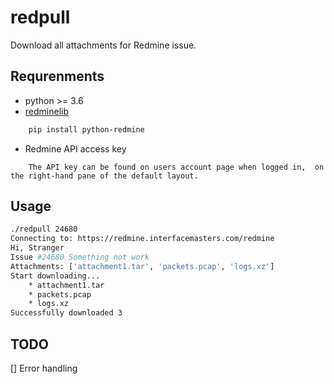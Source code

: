# redpull

Download all attachments for Redmine issue.

## Requrenments

* python >= 3.6
* [redminelib](https://github.com/maxtepkeev/python-redmine)
```sh
	pip install python-redmine
```
* Redmine API access key
```
	The API key can be found on users account page when logged in,  on the right-hand pane of the default layout.
```

## Usage

```sh
./redpull 24680
Connecting to: https://redmine.interfacemasters.com/redmine
Hi, Stranger
Issue #24680 Something not work
Attachments: ['attachment1.tar', 'packets.pcap', 'logs.xz']
Start downloading...
	* attachment1.tar
	* packets.pcap
	* logs.xz
Successfully downloaded 3
```

## TODO

[] Error handling
